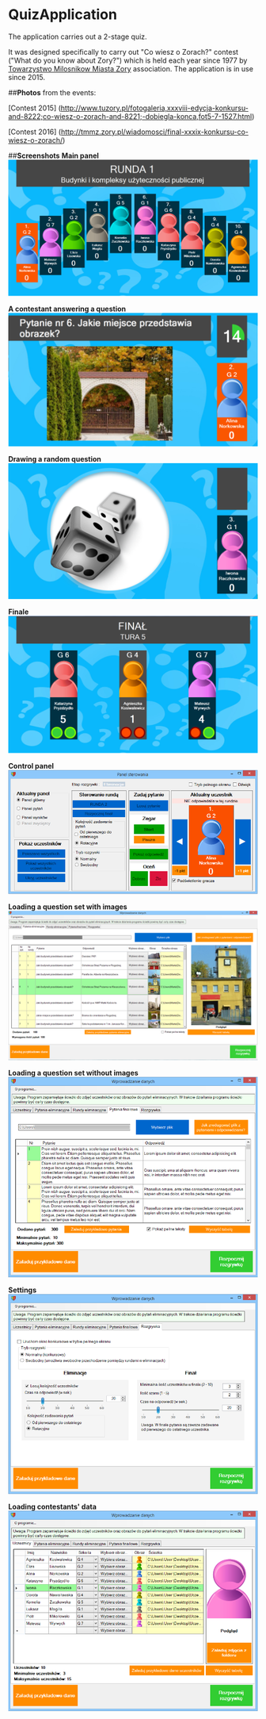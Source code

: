 # QuizApplication

The application carries out a 2-stage quiz. 

It was designed specifically to carry out "Co wiesz o Zorach?" contest ("What do you know about Zory?") which is held each year since 1977 by [Towarzystwo Milosnikow Miasta Zory](http://tmmz.zory.pl/) association. The application is in use since 2015.  

##**Photos** from the events:

[Contest 2015] (http://www.tuzory.pl/fotogaleria,xxxviii-edycja-konkursu-and-8222;co-wiesz-o-zorach-and-8221;-dobiegla-konca,fot5-7-1527.html)

[Contest 2016] (http://tmmz.zory.pl/wiadomosci/final-xxxix-konkursu-co-wiesz-o-zorach/)

##**Screenshots**
**Main panel**
![alt tag](https://github.com/marta-krzyk-dev/QuizApplication/blob/master/Quiz%20main%20panel.png?raw=true)

**A contestant answering a question**
![alt tag](https://github.com/marta-krzyk-dev/QuizApplication/blob/master/Quiz%20question.png?raw=true)

**Drawing a random question**
![alt tag](https://github.com/marta-krzyk-dev/QuizApplication/blob/master/Drawing%20a%20random%20question.png?raw=true)

**Finale**
![alt tag](https://github.com/marta-krzyk-dev/QuizApplication/blob/master/Finale.png?raw=true)

**Control panel**
![alt tag](https://github.com/marta-krzyk-dev/QuizApplication/blob/master/Control%20panel.png?raw=true)

**Loading a question set with images**
![alt tag](https://github.com/marta-krzyk-dev/QuizApplication/blob/master/Filling%20in%20a%20set%20of%20questions%20and%20answers.png?raw=true)

**Loading a question set without images**
![alt tag](https://github.com/marta-krzyk-dev/QuizApplication/blob/master/Retrieving%20questions%20from%20a%20text%20file.png?raw=true)

**Settings**
![alt tag](https://github.com/marta-krzyk-dev/QuizApplication/blob/master/Settings%20in%20control%20panel.png?raw=true)

**Loading contestants' data**
![alt tag](https://github.com/marta-krzyk-dev/QuizApplication/blob/master/Filling%20in%20data%20about%20contestants.png?raw=true)

